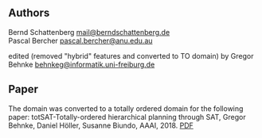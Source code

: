 ## Authors
Bernd Schattenberg <mail@berndschattenberg.de>  
Pascal Bercher <pascal.bercher@anu.edu.au>

edited (removed "hybrid" features and converted to TO domain) by Gregor Behnke <behnkeg@informatik.uni-freiburg.de>

## Paper

The domain was converted to a totally ordered domain for the following paper:
totSAT-Totally-ordered hierarchical planning through SAT, Gregor Behnke, Daniel Höller, Susanne Biundo, AAAI, 2018. [PDF](https://www.aaai.org/ocs/index.php/AAAI/AAAI18/paper/view/16820/16181)
